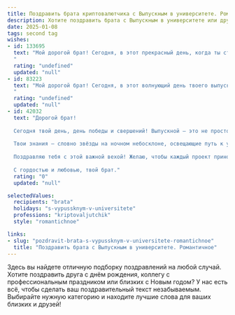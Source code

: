 ```yaml
---
title: Поздравить брата криптовалютчика с Выпускным в университете. Романтичное
description: Хотите поздравить брата с Выпускным в университете или другим праздником? Наш ИИ создаст незабываемое поздравление, а вы обязательно выделитесь среди других.  
date: 2025-01-08
tags: second tag
wishes:
- id: 133695
  text: "Мой дорогой брат! Сегодня, в этот прекрасный день, когда ты стоишь на пороге новой, захватывающей жизни, я хочу сказать тебе: я бесконечно горжусь тобой!  Твой путь к вершинам криптовалютного мира был тернист и полон загадок, но ты, подобно смелому мореплавателю, покорил волны неопределенности и достиг своей цели.  Пусть твой дальнейший путь будет ярким и бескрайним, как звездное небо, полное возможностей и свершений.  Пусть удача всегда идёт рядом, а каждый твой проект станет новой звездой на небосклоне твоего успеха.  С твоим выпуском! Я люблю тебя!
  "
  rating: "undefined"
  updated: "null"
- id: 83223
  text: "Мой дорогой брат! Сегодня, в этот волнующий день твоего выпуска из университета,  моё сердце переполняет гордость и нежность. Ты –  смелый первопроходец в мире криптовалют,  человек, который  смог покорить вершины знаний и  открыть для себя безграничные просторы финансовых технологий.  Пусть твой путь  будет полон  ярких  открытий,  смелых решений и  безусловного успеха.  Я верю в тебя, в твою силу,  в твою  неугасимую  жажду познания.  Пусть  звезды  всегда  светят  тебе дорогу, а  любовь и  счастье  сопровождают  тебя на каждом шагу. С  выпускным тебя, мой  любимый брат!
  "
  rating: "undefined"
  updated: "null"
- id: 42032
  text: "Дорогой брат!
  
  Сегодня твой день, день победы и свершений! Выпускной — это не просто завершение учёбы, это начало удивительного путешествия в мир профессии криптовалютчика. Ты стоишь на пороге новых возможностей, открывающихся горизонтов и вдохновения.
  
  Твои знания — словно звёзды на ночном небосклоне, освещающие путь к успеху. Пусть каждый шаг, который ты сделаешь на этом новом жизненном этапе, будет уверенным и смелым. Верь в свои силы и не бойся мечтать, ведь ты способен изменить будущее.
  
  Поздравляю тебя с этой важной вехой! Желаю, чтобы каждый проект приносил плоды, каждый день наполнялся радостью, а сердце всегда оставалось влюблённым в своё дело. Пусть удача сопутствует тебе на каждом шагу, а любовь и счастье наполняют твою жизнь.
  
  С гордостью и любовью, твой брат."
  rating: "0"
  updated: "null"

selectedValues:
  recipients: "brata"
  holidays: "s-vypussknym-v-universitete"
  professions: "kriptovaljutchik"
  style: "romantichnoe"

links:
- slug: "pozdravit-brata-s-vypussknym-v-universitete-romantichnoe"
  title: "Поздравить брата с Выпускным в университете. Романтичное"
---
```


Здесь вы найдете отличную подборку поздравлений на любой случай. 
Хотите поздравить друга с днём рождения, коллегу с профессиональным праздником или близких с Новым годом? У нас есть всё, чтобы сделать ваш поздравительный текст незабываемым. Выбирайте нужную категорию и находите лучшие слова для ваших близких и друзей!
